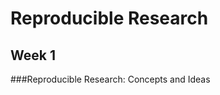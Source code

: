 Reproducible Research
=====================

Week 1
------

###Reproducible Research: Concepts and Ideas

